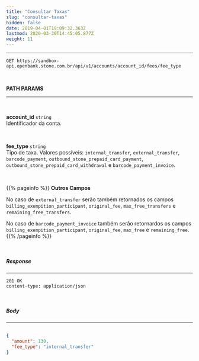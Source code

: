 ```yaml
---
title: "Consultar Taxas"
slug: "consultar-taxas"
hidden: false
date: 2019-04-01T19:09:32.363Z
lastmod: 2020-03-30T14:45:05.877Z
weight: 11
---
```


---

```
GET https://sandbox-api.openbank.stone.com.br/api/v1/accounts/account_id/fees/fee_type
```

<br>

**PATH PARAMS**

---

<br>

**account_id**  `string`<br>
Identificador da conta.

<br>

**fee_type**  `string`<br>
Tipo de taxa. Valores possíveis: `internal_transfer`, `external_transfer`, `barcode_payment`, `outbound_stone_prepaid_card_payment`, `outbound_stone_prepaid_card_withdrawal` e `barcode_payment_invoice`.

<br>

{{% pageinfo %}}
**Outros Campos**

No caso de `external_transfer` serão também retornados os campos `billing_exempition_participant`, `original_fee`, `max_free_transfers` e `remaining_free_transfers`.

No caso de `barcode_payment_invoice` também serão retornardos os campos `billing_exempition_participant`, `original_fee`, `max_free` e `remaining_free`.
{{% /pageinfo %}}

<br>

##### Response
---

```
201 OK
content-type: application/json
```
<br>

##### Body
---

```json

{
  "amount": 130,
  "fee_type": "internal_transfer"
}
```
